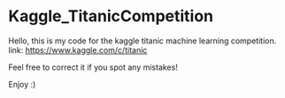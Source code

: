 # Kaggle_TitanicCompetition

Hello, this is my code for the kaggle titanic machine learning competition.
link: https://www.kaggle.com/c/titanic

Feel free to correct it if you spot any mistakes!

Enjoy :)
